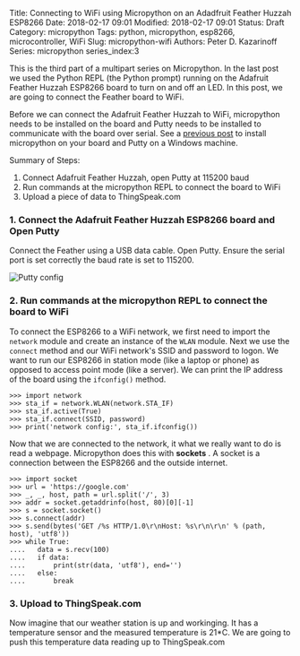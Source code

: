 Title: Connecting to WiFi using Micropython on an Adadfruit Feather Huzzah ESP8266
Date: 2018-02-17 09:01
Modified: 2018-02-17 09:01
Status: Draft
Category: micropython
Tags: python, micropython, esp8266, microcontroller, WiFi
Slug: micropython-wifi
Authors: Peter D. Kazarinoff
Series: micropython
series_index:3

This is the third part of a multipart series on Micropython. In the last post we used the Python REPL (the Python prompt) running on the Adafruit Feather Huzzah ESP8266 board to turn on and off an LED. In this post, we are going to connect the Feather board to WiFi.

Before we can connect the Adafruit Feather Huzzah to WiFi, micropython needs to be installed on the board and Putty needs to be installed to communicate with the board over serial. See a [previous post]({filename}micropython_install.md) to install micropython on your board and Putty on a Windows machine.

Summary of Steps:

1. Connect Adafruit Feather Huzzah, open Putty at 115200 baud
2. Run commands at the micropython REPL to connect the board to WiFi
3. Upload a piece of data to ThingSpeak.com

### 1. Connect the Adafruit Feather Huzzah ESP8266 board and Open Putty

Connect the Feather using a USB data cable. Open Putty. Ensure the serial port is set correctly the baud rate is set to 115200.

![Putty config]({filename}/posts/micropython/putty_config.PNG)

### 2. Run commands at the micropython REPL to connect the board to WiFi

To connect the ESP8266 to a WiFi network, we first need to import the ```network``` module and create an instance of the ```WLAN``` module. Next we use the ```connect``` method and our WiFi network's SSID and password to logon. We want to run our ESP8266 in station mode (like a laptop or phone) as opposed to access point mode (like a server). We can print the IP address of the board using the ```ifconfig()``` method.

```
>>> import network
>>> sta_if = network.WLAN(network.STA_IF)
>>> sta_if.active(True)
>>> sta_if.connect(SSID, password)
>>> print('network config:', sta_if.ifconfig())
```

Now that we are connected to the network, it what we really want to do is read a webpage. Micropython does this with __sockets__ . A socket is a connection between the ESP8266 and the outside internet. 

```
>>> import socket
>>> url = 'https://google.com'
>>> _, _, host, path = url.split('/', 3)
>>> addr = socket.getaddrinfo(host, 80)[0][-1]
>>> s = socket.socket()
>>> s.connect(addr)
>>> s.send(bytes('GET /%s HTTP/1.0\r\nHost: %s\r\n\r\n' % (path, host), 'utf8'))
>>> while True:
....   data = s.recv(100)
....   if data:
....       print(str(data, 'utf8'), end='')
....   else:
....       break
```

### 3. Upload to ThingSpeak.com

Now imagine that our weather station is up and workinging. It has a temperature sensor and the measured temperature is 21*C. We are going to push this temperature data reading up to ThingSpeak.com